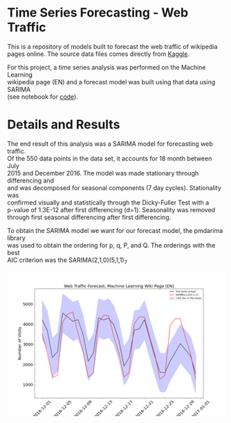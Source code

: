 # Time Series Forecasting - Web Traffic

This is a repository of models built to forecast the web traffic of wikipedia\
pages online. The source data files comes directly from [Kaggle](https://www.kaggle.com/c/web-traffic-time-series-forecasting).

For this project, a time series analysis was performed on the Machine Learning\
wikipedia page (EN) and a forecast model was built using that data using SARIMA\
(see notebook for [code](https://github.com/leekahung/time_series_forecasting_web_traffic/blob/main/notebooks/time_series_modeling_web_traffic.ipynb)).

# Details and Results

The end result of this analysis was a SARIMA model for forecasting web traffic.\
Of the 550 data points in the data set, it accounts for 18 month between July\
2015 and December 2016. The model was made stationary through differencing and\
and was decomposed for seasonal components (7 day cycles). Stationality was\
confirmed visually and statistically through the Dicky-Fuller Test with a\
p-value of 1.3E-12 after first differencing (d=1). Seasonality was removed\
through first seasonal differencing after first differencing.

To obtain the SARIMA model we want for our forecast model, the pmdarima library\
was used to obtain the ordering for p, q, P, and Q. The orderings with the best\
AIC criterion was the SARIMA(2,1,0)(5,1,1)<sub>7</sub>

![Image of SARIMA model](https://github.com/leekahung/time_series_forecasting_web_traffic/blob/main/images/time_series_modeling.png)
